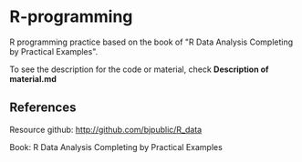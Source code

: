 # R-programming
R programming practice based on the book of "R Data Analysis Completing by Practical Examples".

To see the description for the code or material, check **Description of material.md**

## References
Resource github: http://github.com/bjpublic/R_data

Book: R Data Analysis Completing by Practical Examples








